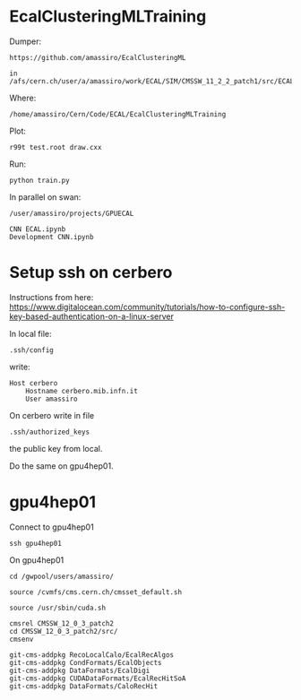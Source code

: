 # EcalClusteringMLTraining

Dumper:

    https://github.com/amassiro/EcalClusteringML
    
    in 
    /afs/cern.ch/user/a/amassiro/work/ECAL/SIM/CMSSW_11_2_2_patch1/src/ECALValidation/EcalClusteringML
    
Where:

    /home/amassiro/Cern/Code/ECAL/EcalClusteringMLTraining
    
    

    
Plot:

    r99t test.root draw.cxx
    

Run:

    python train.py
    
    
In parallel on swan:

    /user/amassiro/projects/GPUECAL
    
    CNN ECAL.ipynb
    Development CNN.ipynb
    


Setup ssh on cerbero
====

Instructions from here: https://www.digitalocean.com/community/tutorials/how-to-configure-ssh-key-based-authentication-on-a-linux-server

In local file:

    .ssh/config
    
write:

    Host cerbero
        Hostname cerbero.mib.infn.it
        User amassiro

On cerbero write in file 

    .ssh/authorized_keys
    
the public key from local.

Do the same on gpu4hep01.



gpu4hep01
====

Connect to gpu4hep01

    ssh gpu4hep01

On gpu4hep01
    
    cd /gwpool/users/amassiro/

    source /cvmfs/cms.cern.ch/cmsset_default.sh
    
    source /usr/sbin/cuda.sh
     
    cmsrel CMSSW_12_0_3_patch2
    cd CMSSW_12_0_3_patch2/src/
    cmsenv
    
    git-cms-addpkg RecoLocalCalo/EcalRecAlgos 
    git-cms-addpkg CondFormats/EcalObjects
    git-cms-addpkg DataFormats/EcalDigi
    git-cms-addpkg CUDADataFormats/EcalRecHitSoA        
    git-cms-addpkg DataFormats/CaloRecHit

    
    
     